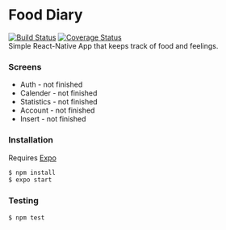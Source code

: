 # Food Diary
[![Build Status](https://travis-ci.com/FeiShepherd/food-diary.svg?branch=master)](https://travis-ci.com/FeiShepherd/food-diary) 
[![Coverage Status](https://coveralls.io/repos/github/FeiShepherd/food-diary/badge.svg?branch=master)](https://coveralls.io/github/FeiShepherd/food-diary?branch=master)  
Simple React-Native App that keeps track of food and feelings.
### Screens
  - Auth - not finished
  - Calender - not finished
  - Statistics - not finished
  - Account - not finished
  - Insert - not finished

### Installation

Requires [Expo](https://expo.io/)
```sh
$ npm install
$ expo start
```

### Testing

```sh
$ npm test
```
